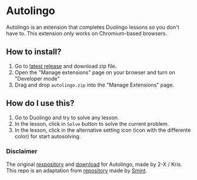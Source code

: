 # Autolingo

Autolingo is an extension that completes Duolingo lessons so you don't have to. This extension only works on Chromium-based browsers.

## How to install?

1. Go to [latest release](https://github.com/UshiHiraga/autolingo/releases) and download zip file.
2. Open the "Manage extensions" page on your browser and turn on "Developer mode"
3. Drag and drop `autolingo.zip` into the "Manage Extensions" page.

## How do I use this?
1. Go to Duolingo and try to solve any lesson.
2. In the lesson, click in `Solve` button to solve the current problem.
3. In the lesson, click in the alternative setting icon (icon with the differente color) for start autosolving.

### Disclaimer

The original [respository](https://github.com/2-X/autolingo) and [download](https://chrome.google.com/webstore/detail/autolingo/jppnahnlneednhaefhbfgpamgbecpfdd) for Autolingo, made by 2-X / Kris.
This repo is an adaptation from [repository](https://github.com/smintf/autolingo) made by [Smint](https://github.com/smintf).